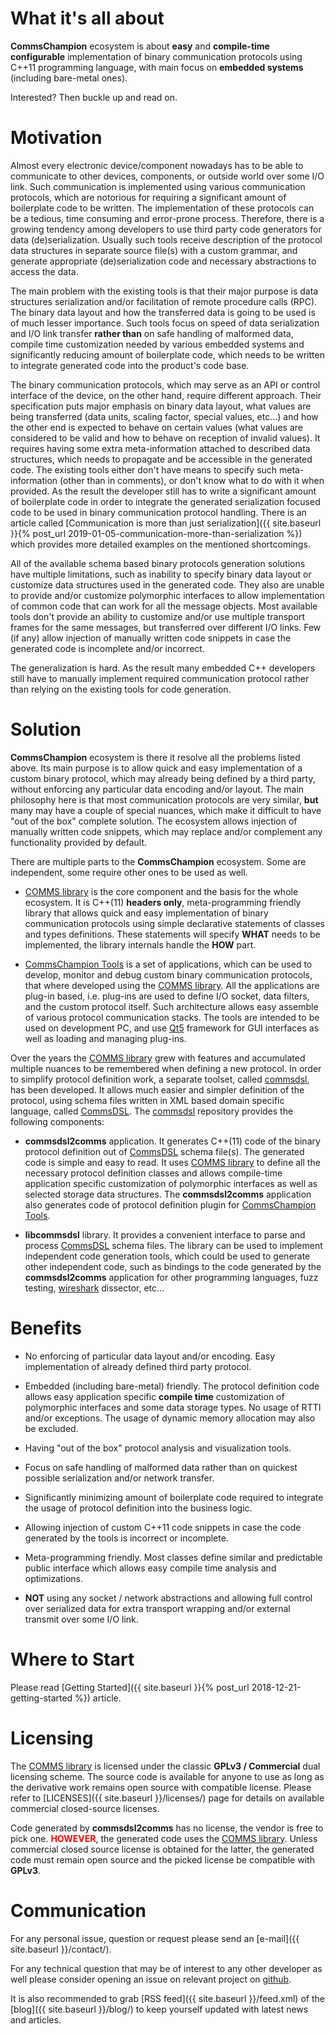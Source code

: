 # What it's all about
**CommsChampion** ecosystem is about **easy** and **compile-time configurable** implementation 
of binary communication protocols using C++11 programming language, 
with main focus on **embedded systems** (including bare-metal ones). 

Interested? Then buckle up and read on.

# Motivation
Almost every electronic device/component nowadays has to be able to communicate
to other devices, components, or outside world over some I/O link. Such communication
is implemented using various communication protocols, which are notorious for
requiring a significant amount of boilerplate code to be written. The implementation of
these protocols can be a tedious, time consuming and error-prone process.
Therefore, there is a growing tendency among developers to use third party code 
generators for data (de)serialization. Usually such tools receive description
of the protocol data structures in separate source file(s) with a custom grammar, 
and generate appropriate (de)serialization code and necessary abstractions to 
access the data. 

The main problem with the existing tools is that their major purpose
is data structures serialization and/or facilitation of remote procedure calls (RPC).
The binary data layout and how the transferred data is going to be used is of much
lesser importance. Such tools focus on speed of data serialization and I/O link transfer
**rather than** on safe handling of malformed data, compile time customization 
needed by various embedded systems and significantly reducing amount
of boilerplate code, which needs to be written to integrate generated
code into the product's code base. 

The binary communication protocols, which may serve as
an API or control interface of the device, on the other hand, require different approach.
Their specification puts major emphasis on binary data layout, what values are
being transferred (data units, scaling factor, special values, etc...) 
and how the other end is expected 
to behave on certain values (what values are considered to be valid and how to
behave on reception of invalid values). It requires having some extra meta-information
attached to described data structures, which needs to propagate and be accessible
in the generated code. The existing tools either don't have means
to specify such meta-information (other than in comments), or don't know what to
do with it when provided. As the result the developer still has to write a 
significant amount of boilerplate code in order to integrate the generated 
serialization focused code to be used in binary communication protocol handling.
There is an article called 
[Communication is more than just serialization]({{ site.baseurl }}{% post_url 2019-01-05-communication-more-than-serialization %}) which provides more detailed examples on the mentioned
shortcomings.

All of the available schema based binary protocols generation solutions 
have multiple limitations,
such as inability to specify binary data layout or customize data structures 
used in the generated code. They also are unable to provide and/or customize
polymorphic interfaces to allow implementation of common
code that can work for all the message objects. Most available tools don't provide an
ability to customize and/or use multiple transport frames for the same messages,
but transferred over different I/O links. Few (if any) allow injection of
manually written code snippets in case the generated code is incomplete and/or
incorrect.

The generalization is hard. As the result many embedded C++ developers still have 
to manually implement required communication protocol 
rather than relying on the existing tools for code generation.

# Solution
**CommsChampion** ecosystem is there it resolve all the problems listed above. 
Its main purpose is to allow quick and easy implementation of a custom binary
protocol, which may already being defined by a third party, without enforcing
any particular data encoding and/or layout. The main philosophy here is that
most communication protocols are very similar, **but** many may have a couple
of special nuances, which make it difficult to have "out of the box" complete
solution. The ecosystem allows injection of manually written code snippets, which
may replace and/or complement any functionality provided by default. 

There are multiple parts to the **CommsChampion** ecosystem. 
Some are independent, some require other ones to be used as well.

- [COMMS library](https://github.com/arobenko/comms_champion#comms-library)
is the core component and the basis for the whole ecosystem. It is C++(11) **headers only**,
meta-programming friendly 
library that allows quick and easy implementation of binary communication protocols
using simple declarative statements of classes and types definitions.
These statements will specify **WHAT** needs to be implemented, 
the library internals handle the **HOW** part.

- [CommsChampion Tools](https://github.com/arobenko/comms_champion#commschampion-tools)
is a set of applications, which can be used to 
develop, monitor and debug custom binary communication protocols, that where
developed using the [COMMS library](https://github.com/arobenko/comms_champion#comms-library).
All the applications are plug-in based, i.e. plug-ins are used to define 
I/O socket, data filters, and the custom protocol itself. Such architecture allows
easy assemble of various protocol communication stacks. The tools are intended
to be used on development PC, and use [Qt5](http://www.qt.io/) framework 
for GUI interfaces as well as loading and managing plug-ins.

Over the years the [COMMS library](https://github.com/arobenko/comms_champion#comms-library)
grew with features and accumulated multiple nuances to be remembered when defining 
a new protocol. In order to simplify protocol definition work, a separate toolset, called 
[commsdsl](https://github.com/arobenko/commsdsl), 
has been developed. It allows much easier and simpler definition of the protocol, 
using schema files written in XML based domain specific language, called 
[CommsDSL](https://github.com/arobenko/CommsDSL-Specification). The
[commsdsl](https://github.com/arobenko/commsdsl) repository provides the following
components:

- **commsdsl2comms** application. It generates C++(11) code of the binary protocol 
definition out of [CommsDSL](https://github.com/arobenko/CommsDSL-Specification) 
schema file(s). The generated code is simple and easy to read. 
It uses [COMMS library](https://github.com/arobenko/comms_champion#comms-library)
to define all the necessary protocol definition classes and allows compile-time
application specific customization of polymorphic interfaces as well as selected
storage data structures. The **commsdsl2comms**
application also generates code of protocol definition plugin for
[CommsChampion Tools](https://github.com/arobenko/comms_champion#commschampion-tools).

- **libcommsdsl** library. It provides a convenient interface to parse and
process [CommsDSL](https://github.com/arobenko/CommsDSL-Specification) schema
files. The library can be used to implement independent code generation tools,
which could be used to generate other independent code, such as bindings to the
code generated by the **commsdsl2comms** application for other programming
languages, fuzz testing, [wireshark](https://www.wireshark.org/) dissector, etc...

# Benefits

- No enforcing of particular data layout and/or encoding. Easy implementation of 
already defined third party protocol.

- Embedded (including bare-metal) friendly. The protocol definition code 
allows easy application specific **compile time** customization of polymorphic
interfaces and some data storage types. No usage of RTTI and/or exceptions. 
The usage of dynamic memory allocation may also be excluded.

- Having "out of the box" protocol analysis and visualization tools.

- Focus on safe handling of malformed data rather than on quickest possible
serialization and/or network transfer.

- Significantly minimizing amount of boilerplate code required to integrate the
usage of protocol definition into the business logic.

- Allowing injection of custom C++11 code snippets in case the code generated by the tools 
is incorrect or incomplete.

- Meta-programming friendly. Most classes define similar and predictable
public interface which allows easy compile time analysis and optimizations.

- **NOT** using any socket / network abstractions and allowing full control
over serialized data for extra transport wrapping and/or external transmit over
some I/O link.

# Where to Start
Please read [Getting Started]({{ site.baseurl }}{% post_url 2018-12-21-getting-started %}) article.

# Licensing
The [COMMS library](https://github.com/arobenko/comms_champion#comms-library) is licensed under
the classic **GPLv3 / Commercial** dual licensing scheme. The
source code is available for anyone to use as long as the derivative work
remains open source with compatible license. Please refer to 
[LICENSES]({{ site.baseurl }}/licenses/) page for details on available commercial closed-source 
licenses.

Code generated by **commsdsl2comms** has no license, the vendor is free to
pick one. <span style="color:red">**HOWEVER**</span>, the generated code
uses the [COMMS library](https://github.com/arobenko/comms_champion#comms-library). 
Unless commercial closed source license is obtained for the latter, the
generated code must remain open source and the picked license be compatible 
with **GPLv3**.

# Communication
For any personal issue, question or request please send an 
[e-mail]({{ site.baseurl }}/contact/).

For any technical question that may be of interest to any other developer as
well please consider opening an issue on relevant project on [github](https://github.com/arobenko/).

It is also recommended to grab [RSS feed]({{ site.baseurl }}/feed.xml) of the 
[blog]({{ site.baseurl }}/blog/) 
to keep yourself updated with latest news and articles.
